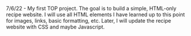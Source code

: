 7/6/22 - My first TOP project.
The goal is to build a simple, HTML-only
recipe website. I will use all HTML elements
I have learned up to this point for
images, links, basic formatting, etc. Later,
I will update the recipe website with CSS and
maybe Javascript.